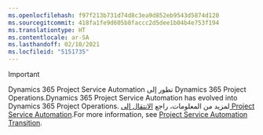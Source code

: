 ```yaml
---
ms.openlocfilehash: f97f213b731d74d8c3ea9d852eb9543d5874d120
ms.sourcegitcommit: 418fa1fe9d605b8faccc2d5dee1b04b4e753f194
ms.translationtype: HT
ms.contentlocale: ar-SA
ms.lasthandoff: 02/10/2021
ms.locfileid: "5151735"
---
```

> [!IMPORTANT]
> <span data-ttu-id="99a62-101">Dynamics 365 Project Service Automation تطور إلى Dynamics 365 Project Operations.</span><span class="sxs-lookup"><span data-stu-id="99a62-101">Dynamics 365 Project Service Automation has evolved into Dynamics 365 Project Operations.</span></span> <span data-ttu-id="99a62-102">لمزيد من المعلومات، راجع [الانتقال إلى Project Service Automation](https://dynamics.microsoft.com/en-us/project-service-automation/overview/).</span><span class="sxs-lookup"><span data-stu-id="99a62-102">For more information, see [Project Service Automation Transition](https://dynamics.microsoft.com/en-us/project-service-automation/overview/).</span></span>
